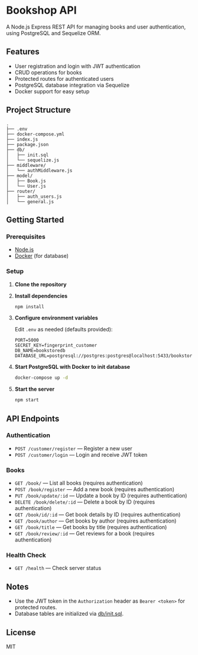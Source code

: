 # Bookshop API

A Node.js Express REST API for managing books and user authentication, using PostgreSQL and Sequelize ORM.

## Features

- User registration and login with JWT authentication
- CRUD operations for books
- Protected routes for authenticated users
- PostgreSQL database integration via Sequelize
- Docker support for easy setup

## Project Structure

```
.
├── .env
├── docker-compose.yml
├── index.js
├── package.json
├── db/
│   ├── init.sql
│   └── sequelize.js
├── middleware/
│   └── authMiddleware.js
├── model/
│   ├── Book.js
│   └── User.js
├── router/
│   ├── auth_users.js
│   └── general.js
```

## Getting Started

### Prerequisites

- [Node.js](https://nodejs.org/)
- [Docker](https://www.docker.com/) (for database)

### Setup

1. **Clone the repository**

2. **Install dependencies**
   ```sh
   npm install
   ```

3. **Configure environment variables**

   Edit `.env` as needed (defaults provided):
   ```
   PORT=5000
   SECRET_KEY=fingerprint_customer
   DB_NAME=bookstoredb
   DATABASE_URL=postgresql://postgres:postgres@localhost:5433/bookstoredb
   ```

4. **Start PostgreSQL with Docker to init database**
   ```sh
   docker-compose up -d
   ```

5. **Start the server**
   ```sh
   npm start
   ```

## API Endpoints

### Authentication

- `POST /customer/register` — Register a new user
- `POST /customer/login` — Login and receive JWT token

### Books

- `GET /book/` — List all books (requires authentication)
- `POST /book/register` — Add a new book (requires authentication)
- `PUT /book/update/:id` — Update a book by ID (requires authentication)
- `DELETE /book/delete/:id` — Delete a book by ID (requires authentication)
- `GET /book/id/:id` — Get book details by ID (requires authentication)
- `GET /book/author` — Get books by author (requires authentication)
- `GET /book/title` — Get books by title (requires authentication)
- `GET /book/review/:id` — Get reviews for a book (requires authentication)

### Health Check

- `GET /health` — Check server status

## Notes

- Use the JWT token in the `Authorization` header as `Bearer <token>` for protected routes.
- Database tables are initialized via [db/init.sql](db/init.sql).

## License

MIT
